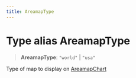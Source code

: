 ```yaml
---
title: AreamapType
---
```


# Type alias AreamapType

> **AreamapType**: `"world"` \| `"usa"`

Type of map to display on [AreamapChart](../functions/function.AreamapChart.md)
